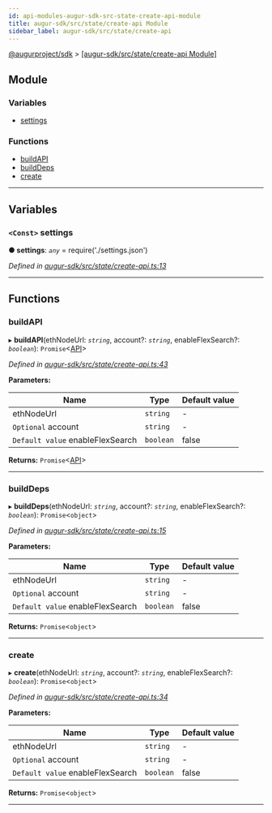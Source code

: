 ```yaml
---
id: api-modules-augur-sdk-src-state-create-api-module
title: augur-sdk/src/state/create-api Module
sidebar_label: augur-sdk/src/state/create-api
---
```


[@augurproject/sdk](api-readme.md) > [[augur-sdk/src/state/create-api Module]](api-modules-augur-sdk-src-state-create-api-module.md)

## Module

### Variables

* [settings](api-modules-augur-sdk-src-state-create-api-module.md#settings)

### Functions

* [buildAPI](api-modules-augur-sdk-src-state-create-api-module.md#buildapi)
* [buildDeps](api-modules-augur-sdk-src-state-create-api-module.md#builddeps)
* [create](api-modules-augur-sdk-src-state-create-api-module.md#create)

---

## Variables

<a id="settings"></a>

### `<Const>` settings

**● settings**: *`any`* =  require('./settings.json')

*Defined in [augur-sdk/src/state/create-api.ts:13](https://github.com/AugurProject/augur/blob/304ca83772/packages/augur-sdk/src/state/create-api.ts#L13)*

___

## Functions

<a id="buildapi"></a>

###  buildAPI

▸ **buildAPI**(ethNodeUrl: *`string`*, account?: *`string`*, enableFlexSearch?: *`boolean`*): `Promise`<[API](api-classes-augur-sdk-src-state-getter-api-api.md)>

*Defined in [augur-sdk/src/state/create-api.ts:43](https://github.com/AugurProject/augur/blob/304ca83772/packages/augur-sdk/src/state/create-api.ts#L43)*

**Parameters:**

| Name | Type | Default value |
| ------ | ------ | ------ |
| ethNodeUrl | `string` | - |
| `Optional` account | `string` | - |
| `Default value` enableFlexSearch | `boolean` | false |

**Returns:** `Promise`<[API](api-classes-augur-sdk-src-state-getter-api-api.md)>

___
<a id="builddeps"></a>

###  buildDeps

▸ **buildDeps**(ethNodeUrl: *`string`*, account?: *`string`*, enableFlexSearch?: *`boolean`*): `Promise`<`object`>

*Defined in [augur-sdk/src/state/create-api.ts:15](https://github.com/AugurProject/augur/blob/304ca83772/packages/augur-sdk/src/state/create-api.ts#L15)*

**Parameters:**

| Name | Type | Default value |
| ------ | ------ | ------ |
| ethNodeUrl | `string` | - |
| `Optional` account | `string` | - |
| `Default value` enableFlexSearch | `boolean` | false |

**Returns:** `Promise`<`object`>

___
<a id="create"></a>

###  create

▸ **create**(ethNodeUrl: *`string`*, account?: *`string`*, enableFlexSearch?: *`boolean`*): `Promise`<`object`>

*Defined in [augur-sdk/src/state/create-api.ts:34](https://github.com/AugurProject/augur/blob/304ca83772/packages/augur-sdk/src/state/create-api.ts#L34)*

**Parameters:**

| Name | Type | Default value |
| ------ | ------ | ------ |
| ethNodeUrl | `string` | - |
| `Optional` account | `string` | - |
| `Default value` enableFlexSearch | `boolean` | false |

**Returns:** `Promise`<`object`>

___

